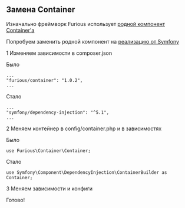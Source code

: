 ## Замена Container

Изначально фреймворк Furious использует [родной компонент Container'а](https://github.com/Furious-PHP/di)

Попробуем заменить родной компонент на [реализацию от Symfony](https://github.com/symfony/dependency-injection)

1 Изменяем зависимости в composer.json

Было

    ...
    "furious/container": "1.0.2",
    ...

Стало

    ...
    "symfony/dependency-injection": "^5.1",
    ...

2 Меняем контейнер в config/container.php и в зависимостях

Было
    
    use Furious\Container\Container;
    
Стало

    use Symfony\Component\DependencyInjection\ContainerBuilder as Container;

3 Меняем зависимости и конфиги

Готово!